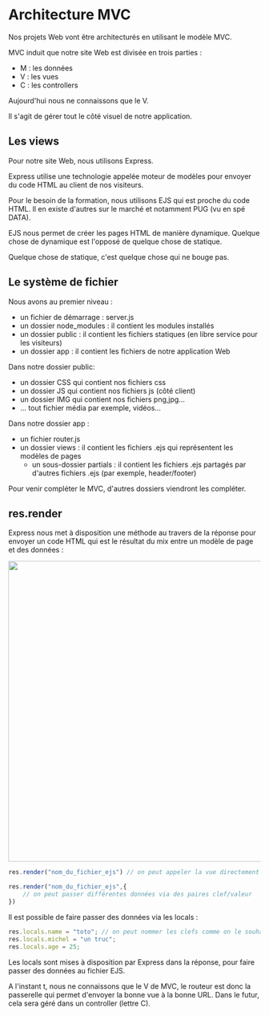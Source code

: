 # Architecture MVC

Nos projets Web vont être architecturés en utilisant le modèle MVC.

MVC induit que notre site Web est divisée en trois parties :

- M : les données
- V : les vues
- C : les controllers

Aujourd'hui nous ne connaissons que le V.

Il s'agit de gérer tout le côté visuel de notre application.

## Les views

Pour notre site Web, nous utilisons Express.

Express utilise une technologie appelée moteur de modèles pour envoyer du code HTML au client de nos visiteurs.

Pour le besoin de la formation, nous utilisons EJS qui est proche du code HTML. Il en existe d'autres sur le marché et notamment PUG (vu en spé DATA).

EJS nous permet de créer les pages HTML de manière dynamique. Quelque chose de dynamique est l'opposé de quelque chose de statique.

Quelque chose de statique, c'est quelque chose qui ne bouge pas.

## Le système de fichier

Nous avons au premier niveau :

- un fichier de démarrage : server.js
- un dossier node_modules : il contient les modules installés
- un dossier public : il contient les fichiers statiques (en libre service pour les visiteurs)
- un dossier app : il contient les fichiers de notre application Web

Dans notre dossier public:

- un dossier CSS qui contient nos fichiers css
- un dossier JS qui contient nos fichiers js (côté client)
- un dossier IMG qui contient nos fichiers png,jpg...
- ... tout fichier média par exemple, vidéos...

Dans notre dossier app :

- un fichier router.js
- un dossier views : il contient les fichiers .ejs qui représentent les modèles de pages
  - un sous-dossier partials : il contient les fichiers .ejs partagés par d'autres fichiers .ejs (par exemple, header/footer)

Pour venir compléter le MVC, d'autres dossiers viendront les compléter.

## res.render

Express nous met à disposition une méthode au travers de la réponse pour envoyer un code HTML qui est le résultat du mix entre un modèle de page et des données :

<img src="mix modele donnees.png" width="600px">

```js
res.render("nom_du_fichier_ejs") // on peut appeler la vue directement (pas besoin de l'extension)

res.render("nom_du_fichier_ejs",{
    // on peut passer différentes données via des paires clef/valeur
})

```

Il est possible de faire passer des données via les locals :

```js
res.locals.name = "toto"; // on peut nommer les clefs comme on le souhaite
res.locals.michel = "un truc";
res.locals.age = 25;
```

Les locals sont mises à disposition par Express dans la réponse, pour faire passer des données au fichier EJS.

A l'instant t, nous ne connaissons que le V de MVC, le routeur est donc la passerelle qui permet d'envoyer la bonne vue à la bonne URL.
Dans le futur, cela sera géré dans un controller (lettre C).
